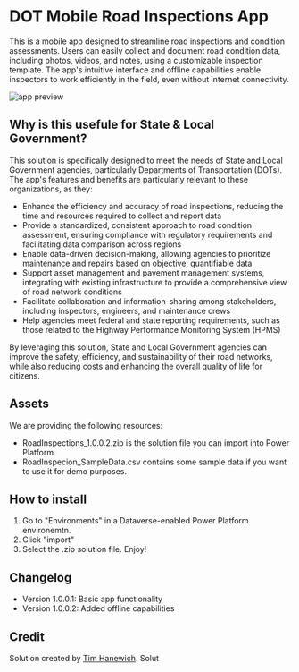 # DOT Mobile Road Inspections App
This is a mobile app designed to streamline road inspections and condition assessments. Users can easily collect and document road condition data, including photos, videos, and notes, using a customizable inspection template. The app's intuitive interface and offline capabilities enable inspectors to work efficiently in the field, even without internet connectivity. 

![app preview](https://i.imgur.com/2Co02Rf.png)

## Why is this usefule for State & Local Government?
This solution is specifically designed to meet the needs of State and Local Government agencies, particularly Departments of Transportation (DOTs). The app's features and benefits are particularly relevant to these organizations, as they:
- Enhance the efficiency and accuracy of road inspections, reducing the time and resources required to collect and report data
- Provide a standardized, consistent approach to road condition assessment, ensuring compliance with regulatory requirements and facilitating data comparison across regions
- Enable data-driven decision-making, allowing agencies to prioritize maintenance and repairs based on objective, quantifiable data
- Support asset management and pavement management systems, integrating with existing infrastructure to provide a comprehensive view of road network conditions
- Facilitate collaboration and information-sharing among stakeholders, including inspectors, engineers, and maintenance crews
- Help agencies meet federal and state reporting requirements, such as those related to the Highway Performance Monitoring System (HPMS)

By leveraging this solution, State and Local Government agencies can improve the safety, efficiency, and sustainability of their road networks, while also reducing costs and enhancing the overall quality of life for citizens.

## Assets
We are providing the following resources:
- RoadInspections_1.0.0.2.zip is the solution file you can import into Power Platform
- RoadInspecion_SampleData.csv contains some sample data if you want to use it for demo purposes.

## How to install
1. Go to "Environments" in a Dataverse-enabled Power Platform environemtn.
2. Click "import"
3. Select the .zip solution file. Enjoy!

## Changelog
- Version 1.0.0.1: Basic app functionality
- Version 1.0.0.2: Added offline capabilities

## Credit
Solution created by [Tim Hanewich](https://github.com/timhanewich).
Solut
